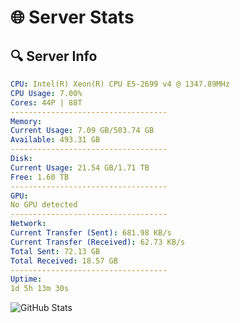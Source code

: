 # 🌐 Server Stats
## 🔍 Server Info
```yaml
CPU: Intel(R) Xeon(R) CPU E5-2699 v4 @ 1347.89MHz
CPU Usage: 7.00%
Cores: 44P | 88T
-----------------------------------
Memory:
Current Usage: 7.09 GB/503.74 GB
Available: 493.31 GB
-----------------------------------
Disk:
Current Usage: 21.54 GB/1.71 TB
Free: 1.60 TB
-----------------------------------
GPU:
No GPU detected
-----------------------------------
Network:
Current Transfer (Sent): 681.98 KB/s
Current Transfer (Received): 62.73 KB/s
Total Sent: 72.13 GB
Total Received: 18.57 GB
-----------------------------------
Uptime:
1d 5h 13m 30s
```
![GitHub Stats](https://img.shields.io/badge/Updated-2025-04-20_22:22:18-blue)